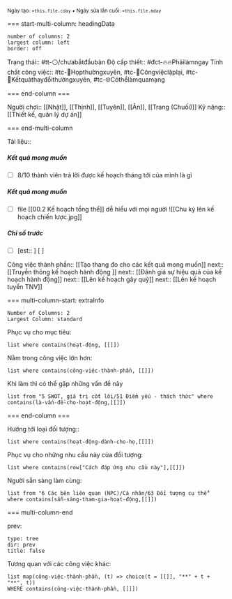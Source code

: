<sub>Ngày tạo: `=this.file.cday` • Ngày sửa lần cuối: `=this.file.mday`</sub>

=== start-multi-column: headingData
```column-settings  
number of columns: 2
largest column: left
border: off
```

Trạng thái:: #tt-⚪/chưabắtđầubàn 
Độ cấp thiết:: #đct-🔥🔥Phảilàmngay
Tính chất công việc:: #tc-💬Họpthườngxuyên, #tc-🔁Côngviệclặplại, #tc-🔁Kếtquảthayđổithườngxuyên, #tc-🌐Cóthểlàmquamạng 

=== end-column ===

Người chơi:: [[Nhật]], [[Thịnh]], [[Tuyên]], [[Ân]], [[Trang (Chuối)]]
Kỹ năng:: [[Thiết kế, quản lý dự án]]

=== end-multi-column

Tài liệu::
##### Kết quả mong muốn
- [ ] 8/10 thành viên trả lời được kế hoạch tháng tới của mình là gì
##### Kết quả mong muốn
- [ ] file [[00.2 Kế hoạch tổng thể]] dễ hiểu với mọi người
![[Chu kỳ lên kế hoạch chiến lược.jpg]]
##### Chỉ số trước
- [ ] [est:: ] [ ]

Công việc thành phần:: [[Tạo thang đo cho các kết quả mong muốn]]
next:: [[Truyền thông kế hoạch hành động ]]
next:: [[Đánh giá sự hiệu quả của kế hoạch hành động]]
next:: [[Lên kế hoạch gây quỹ]]
next:: [[Lên kế hoạch tuyển TNV]]

=== multi-column-start: extraInfo
```column-settings
Number of Columns: 2
Largest Column: standard
```

Phục vụ cho mục tiêu:
```dataview
list where contains(hoạt-động, [[]])
```
Nằm trong công việc lớn hơn:
```dataview
list where contains(công-việc-thành-phần, [[]])
```
Khi làm thì có thể gặp những vấn đề này
```dataview
list from "5 SWOT, giá trị cốt lõi/51 Điểm yếu - thách thức" where contains(là-vấn-đề-cho-hoạt-động,[[]])
```

=== end-column ===

Hướng tới loại đối tượng::
```dataview
list where contains(hoạt-động-dành-cho-họ,[[]])
```
Phục vụ cho những nhu cầu này của đối tượng:
```dataview
list where contains(row["Cách đáp ứng nhu cầu này"],[[]])
```
Người sẵn sàng làm cùng:
```dataview
list from "6 Các bên liên quan (NPC)/Cá nhân/63 Đối tượng cụ thể" where contains(sẵn-sàng-tham-gia-hoạt-động,[[]])
```

=== multi-column-end

prev:
```breadcrumbs
type: tree
dir: prev
title: false
```

Tương quan với các công việc khác:
```dataview 
list map(công-việc-thành-phần, (t) => choice(t = [[]], "**" + t + "**", t))
WHERE contains(công-việc-thành-phần, [[]])
```




